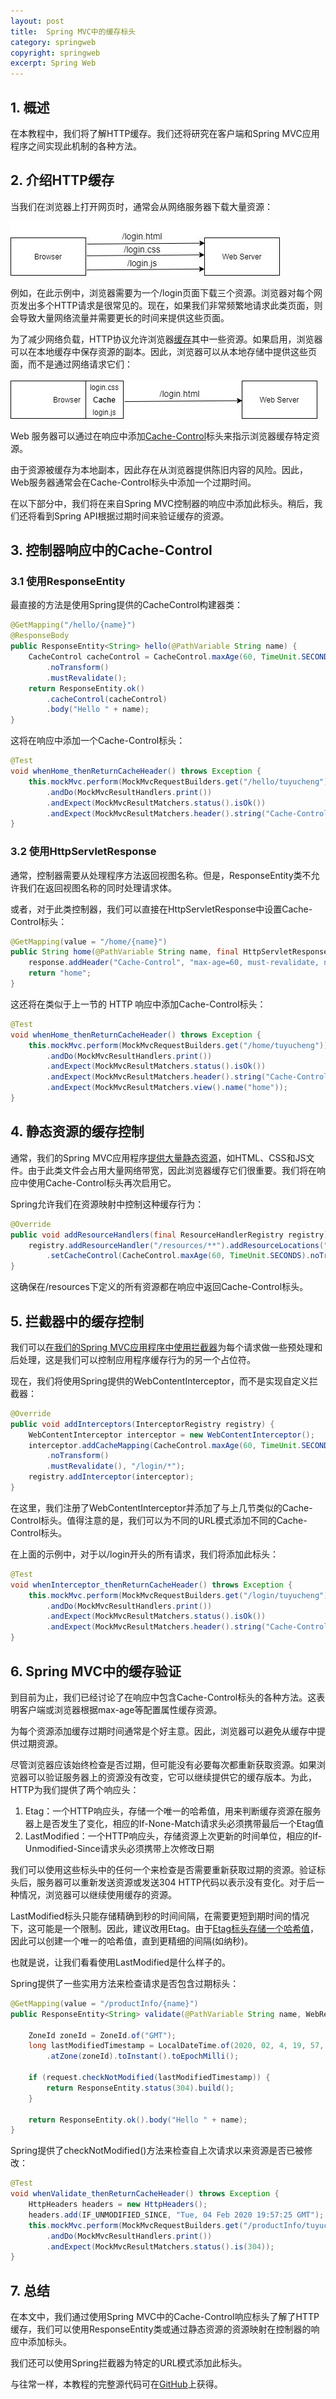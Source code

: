 ```yaml
---
layout: post
title:  Spring MVC中的缓存标头
category: springweb
copyright: springweb
excerpt: Spring Web
---
```


## 1. 概述

在本教程中，我们将了解HTTP缓存。我们还将研究在客户端和Spring MVC应用程序之间实现此机制的各种方法。

## 2. 介绍HTTP缓存

当我们在浏览器上打开网页时，通常会从网络服务器下载大量资源：

![](/assets/images/2023/springweb/springmvccacheheaders01.png)

例如，在此示例中，浏览器需要为一个/login页面下载三个资源。浏览器对每个网页发出多个HTTP请求是很常见的。现在，如果我们非常频繁地请求此类页面，则会导致大量网络流量并需要更长的时间来提供这些页面。

为了减少网络负载，HTTP协议允许浏览器[缓存](https://www.baeldung.com/spring-cache-tutorial)其中一些资源。如果启用，浏览器可以在本地缓存中保存资源的副本。因此，浏览器可以从本地存储中提供这些页面，而不是通过网络请求它们：

![](/assets/images/2023/springweb/springmvccacheheaders02.png)

Web 服务器可以通过在响应中添加[Cache-Control](https://www.w3.org/Protocols/rfc2616/rfc2616-sec13.html)标头来指示浏览器缓存特定资源。

由于资源被缓存为本地副本，因此存在从浏览器提供陈旧内容的风险。因此，Web服务器通常会在Cache-Control标头中添加一个过期时间。

在以下部分中，我们将在来自Spring MVC控制器的响应中添加此标头。稍后，我们还将看到Spring API根据过期时间来验证缓存的资源。

## 3. 控制器响应中的Cache-Control

### 3.1 使用ResponseEntity

最直接的方法是使用Spring提供的CacheControl构建器类：

```java
@GetMapping("/hello/{name}")
@ResponseBody
public ResponseEntity<String> hello(@PathVariable String name) {
    CacheControl cacheControl = CacheControl.maxAge(60, TimeUnit.SECONDS)
        .noTransform()
        .mustRevalidate();
    return ResponseEntity.ok()
        .cacheControl(cacheControl)
        .body("Hello " + name);
}
```

这将在响应中添加一个Cache-Control标头：

```java
@Test
void whenHome_thenReturnCacheHeader() throws Exception {
    this.mockMvc.perform(MockMvcRequestBuilders.get("/hello/tuyucheng"))
        .andDo(MockMvcResultHandlers.print())
        .andExpect(MockMvcResultMatchers.status().isOk())
        .andExpect(MockMvcResultMatchers.header().string("Cache-Control","max-age=60, must-revalidate, no-transform"));
}
```

### 3.2 使用HttpServletResponse

通常，控制器需要从处理程序方法返回视图名称。但是，ResponseEntity类不允许我们在返回视图名称的同时处理请求体。

或者，对于此类控制器，我们可以直接在HttpServletResponse中设置Cache-Control标头：

```java
@GetMapping(value = "/home/{name}")
public String home(@PathVariable String name, final HttpServletResponse response) {
    response.addHeader("Cache-Control", "max-age=60, must-revalidate, no-transform");
    return "home";
}
```

这还将在类似于上一节的 HTTP 响应中添加Cache-Control标头：

```java
@Test
void whenHome_thenReturnCacheHeader() throws Exception {
    this.mockMvc.perform(MockMvcRequestBuilders.get("/home/tuyucheng"))
        .andDo(MockMvcResultHandlers.print())
        .andExpect(MockMvcResultMatchers.status().isOk())
        .andExpect(MockMvcResultMatchers.header().string("Cache-Control","max-age=60, must-revalidate, no-transform"))
        .andExpect(MockMvcResultMatchers.view().name("home"));
}
```

## 4. 静态资源的缓存控制

通常，我们的Spring MVC应用程序[提供大量静态资源](https://www.baeldung.com/spring-mvc-static-resources)，如HTML、CSS和JS文件。由于此类文件会占用大量网络带宽，因此浏览器缓存它们很重要。我们将在响应中使用Cache-Control标头再次启用它。

Spring允许我们在资源映射中控制这种缓存行为：

```java
@Override
public void addResourceHandlers(final ResourceHandlerRegistry registry) {
    registry.addResourceHandler("/resources/**").addResourceLocations("/resources/")
        .setCacheControl(CacheControl.maxAge(60, TimeUnit.SECONDS).noTransform().mustRevalidate());
}
```

这确保在/resources下定义的所有资源都在响应中返回Cache-Control标头。 

## 5. 拦截器中的缓存控制

我们可以[在我们的Spring MVC应用程序中使用拦截器](https://www.baeldung.com/spring-mvc-handlerinterceptor)为每个请求做一些预处理和后处理，这是我们可以控制应用程序缓存行为的另一个占位符。

现在，我们将使用Spring提供的WebContentInterceptor，而不是实现自定义拦截器：

```java
@Override
public void addInterceptors(InterceptorRegistry registry) {
    WebContentInterceptor interceptor = new WebContentInterceptor();
    interceptor.addCacheMapping(CacheControl.maxAge(60, TimeUnit.SECONDS)
        .noTransform()
        .mustRevalidate(), "/login/*");
    registry.addInterceptor(interceptor);
}
```

在这里，我们注册了WebContentInterceptor并添加了与上几节类似的Cache-Control标头。值得注意的是，我们可以为不同的URL模式添加不同的Cache-Control标头。

在上面的示例中，对于以/login开头的所有请求，我们将添加此标头：

```java
@Test
void whenInterceptor_thenReturnCacheHeader() throws Exception {
    this.mockMvc.perform(MockMvcRequestBuilders.get("/login/tuyucheng"))
        .andDo(MockMvcResultHandlers.print())
        .andExpect(MockMvcResultMatchers.status().isOk())
        .andExpect(MockMvcResultMatchers.header().string("Cache-Control","max-age=60, must-revalidate, no-transform"));
}
```

## 6. Spring MVC中的缓存验证

到目前为止，我们已经讨论了在响应中包含Cache-Control标头的各种方法。这表明客户端或浏览器根据max-age等配置属性缓存资源。

为每个资源添加缓存过期时间通常是个好主意。因此，浏览器可以避免从缓存中提供过期资源。

尽管浏览器应该始终检查是否过期，但可能没有必要每次都重新获取资源。如果浏览器可以验证服务器上的资源没有改变，它可以继续提供它的缓存版本。为此，HTTP为我们提供了两个响应头：

1.  Etag：一个HTTP响应头，存储一个唯一的哈希值，用来判断缓存资源在服务器上是否发生了变化，相应的If-None-Match请求头必须携带最后一个Etag值
2.  LastModified：一个HTTP响应头，存储资源上次更新的时间单位，相应的If-Unmodified-Since请求头必须携带上次修改日期

我们可以使用这些标头中的任何一个来检查是否需要重新获取过期的资源。验证标头后，服务器可以重新发送资源或发送304 HTTP代码以表示没有变化。对于后一种情况，浏览器可以继续使用缓存的资源。

LastModified标头只能存储精确到秒的时间间隔，在需要更短到期时间的情况下，这可能是一个限制。因此，建议改用Etag。由于[Etag标头存储一个哈希值](https://www.baeldung.com/etags-for-rest-with-spring)，因此可以创建一个唯一的哈希值，直到更精细的间隔(如纳秒)。

也就是说，让我们看看使用LastModified是什么样子的。

Spring提供了一些实用方法来检查请求是否包含过期标头：

```java
@GetMapping(value = "/productInfo/{name}")
public ResponseEntity<String> validate(@PathVariable String name, WebRequest request) {
 
    ZoneId zoneId = ZoneId.of("GMT");
    long lastModifiedTimestamp = LocalDateTime.of(2020, 02, 4, 19, 57, 45)
        .atZone(zoneId).toInstant().toEpochMilli();
     
    if (request.checkNotModified(lastModifiedTimestamp)) {
        return ResponseEntity.status(304).build();
    }
     
    return ResponseEntity.ok().body("Hello " + name);
}
```

Spring提供了checkNotModified()方法来检查自上次请求以来资源是否已被修改：

```java
@Test
void whenValidate_thenReturnCacheHeader() throws Exception {
    HttpHeaders headers = new HttpHeaders();
    headers.add(IF_UNMODIFIED_SINCE, "Tue, 04 Feb 2020 19:57:25 GMT");
    this.mockMvc.perform(MockMvcRequestBuilders.get("/productInfo/tuyucheng").headers(headers))
        .andDo(MockMvcResultHandlers.print())
        .andExpect(MockMvcResultMatchers.status().is(304));
}
```

## 7. 总结

在本文中，我们通过使用Spring MVC中的Cache-Control响应标头了解了HTTP缓存，我们可以使用ResponseEntity类或通过静态资源的资源映射在控制器的响应中添加标头。

我们还可以使用Spring拦截器为特定的URL模式添加此标头。

与往常一样，本教程的完整源代码可在[GitHub](https://github.com/tuyucheng7/taketoday-tutorial4j/tree/master/spring-web-modules)上获得。
